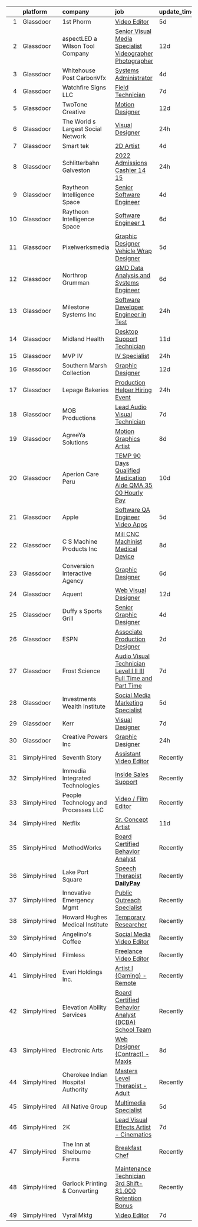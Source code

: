 

|    | platform    | company                             | job                                                                                                                                                                                                                                                                                                                                                                                                                                                                                                                                                                                                                                                                                                                                                                                                                                                                                                                                                                                                                                                                                                                                                                                                                                                                                                                 | update_time   | location              |
|---:|:------------|:------------------------------------|:--------------------------------------------------------------------------------------------------------------------------------------------------------------------------------------------------------------------------------------------------------------------------------------------------------------------------------------------------------------------------------------------------------------------------------------------------------------------------------------------------------------------------------------------------------------------------------------------------------------------------------------------------------------------------------------------------------------------------------------------------------------------------------------------------------------------------------------------------------------------------------------------------------------------------------------------------------------------------------------------------------------------------------------------------------------------------------------------------------------------------------------------------------------------------------------------------------------------------------------------------------------------------------------------------------------------|:--------------|:----------------------|
|  1 | Glassdoor   | 1st Phorm                           | [Video Editor](https://www.glassdoor.com/partner/jobListing.htm?pos=117&ao=1110586&s=58&guid=000001811e1314779c3580f06d679ed1&src=GD_JOB_AD&t=SR&vt=w&ea=1&cs=1_14c2c5aa&cb=1654066976407&jobListingId=1007895334569&cpc=C0FAF87ADD587446&jrtk=3-0-1g4f1654vpkel801-1g4f1655c2pv8000-2b8b6a2e83d3ae42--6NYlbfkN0AuAjYKnBHsdkcMxrD7ZJITXxV72vImVt5xOyKRJQecNAe9lQrsZPplRQaaWP26GCI5WWiPkrIIGtVwuwPPcHJH8KLc-Ro81IZYmy4WBhrib5UQpGt_-i6qxmAaMmogJhHpCgbCuQ53BOwH8YiWWEsGsspce6s4XHqewKlgD7ZgxSD6mrI_8ps5cCyOxB8adKBis5cWQM5QCJXTjM6fRZLuCheVZeOuqZHnVsU831rqgDIRgK5dRPkEdgev9sB_Igvf5cFLqtRrcoq0z3AOsD9q38lcG5nYH89zRCiYuo8dEAebE4hBamkfKjGrbFnX2dmcp490HRc8m7EcoPwgaQ2MCS1v8LqULt-IqmqZvl7JZn0Lno-seTq1qF6XLkL9ynr-NagGn7ODMFFEbZVMikv2bAL1Xls77TGLR0eOkNeWKvx6G7yVFkCxZD-4d4ImmUDV0Cl3xdoN-mFsV6Qtf6O_1UvHxb2wU_CVbn8uIsyxiezrxZ9ar2cK)                                                                                                                                                                                                                                                                                                                                                                                                                                                                             | 5d            | Fenton, MO            |
|  2 | Glassdoor   | aspectLED  a Wilson Tool Company    | [Senior Visual Media Specialist Videographer Photographer](https://www.glassdoor.com/partner/jobListing.htm?pos=106&ao=1110586&s=58&guid=000001811e1314779c3580f06d679ed1&src=GD_JOB_AD&t=SR&vt=w&ea=1&cs=1_a97b27cf&cb=1654066976404&jobListingId=1007876693009&cpc=4D96B26B8347C45B&jrtk=3-0-1g4f1654vpkel801-1g4f1655c2pv8000-a2c72771de30a50d--6NYlbfkN0BpbSAoz-MYBK5v_S1uwPx-t34LsIqsJIYE74b_JvxA4F87kBUrP3JVeKiDtlq0PEuNII_KWIPZi7OkkHUbYTOwX8aZaZRUo-CzVUW-ZVDOal50asrW0FZwGyJODVTGu1t3VRdpxjjxYacdcRrOGZIBtu2rdgpYd4jB8CLFI6fAPIieZneXjGPoIwIFB4wizVPRjTZwQy4RxxiDRTlAOxxNojm6R6snxi-FLhNudY5txJTEt71QVC3LwWPH_k_-WElKwZB7XdWrmCEc9b0ROa74ASLwSUbsoMnz1jWgGKfbbSET0Tyxp9O3mfmUIGIsV0G817OPnjk9Fr7BWo3z0ATin_qc01yfpQR0v0abzShqAkoGC825EZ6FGqDEf9nlwfqIxc9NjloWKIpnNFJlUUL73P2LLontFuVxa82um4IAsZjqBmqWyDn5BkvJL4ExsOwAOp5Aks7sQAFS6Nxtll-h0mbynQ3hKHQLdYTXkaL2eIhx8yfT4H6fZxCkBRKASTHp1S7kvitsnhyJl3Rb-lnjVE18AMcLGshCAXDVUfkQGw55YMDmpfvh)                                                                                                                                                                                                                                                                                                                                                                 | 12d           | Saint Paul, MN        |
|  3 | Glassdoor   | Whitehouse Post   CarbonVfx         | [Systems Administrator](https://www.glassdoor.com/partner/jobListing.htm?pos=118&ao=1110586&s=58&guid=000001811e1314779c3580f06d679ed1&src=GD_JOB_AD&t=SR&vt=w&ea=1&cs=1_87579297&cb=1654066976407&jobListingId=1007898674568&cpc=C891152315FA1AD8&jrtk=3-0-1g4f1654vpkel801-1g4f1655c2pv8000-bc8aa8a7b4b16829--6NYlbfkN0DJ9Yl_ycJQ4E3DfPxLX-qRH4ZtXmUQDeZJJEArTLTcZOiPjrgWaPmoFwEJ1fjKgSdeYe45Vhgp4wYwzfcXQtwhHFtg4oO8tuboXhAoPF46l0B3TnDH3Ns-lWx3PwN-tqgCQrYw7Rl_U6nMTtBBGORr8jljPiytuUZSJkBE52WVpihAwW9gPb15auIIwWtDQ7mjYdt0fjEWxZuE96qPE2BTocwJSinumkxF_5Fx9OzPyHAxiyDzLyo-MNc-lnHTSGu_HY9tFEU0L15Edl4oxoHkE-d5oTjlUZ-naYZnKvr_-4BHzP1D0c8Rk6WHCOXuZoi_-FQON2QTIIVlrpErn--SUKXAzMdUZO_ZDZgGjbCD1tEUFIBMY32SYYWNvzE1rR1vuc8nHbBRdPBEbKT_EFiQwt3yn_rEyY2ruZ4UDL5ByBOGOoWrslMir-xFyII9xgSZLubTDzggnIY5uJCf64WVYqZKQ9zoU3GkAyd54Zc3mtvvciCNQ7xzk9XsBWdgUy8%3D)                                                                                                                                                                                                                                                                                                                                                                                                                                                      | 4d            | New York, NY          |
|  4 | Glassdoor   | Watchfire Signs LLC                 | [Field Technician](https://www.glassdoor.com/partner/jobListing.htm?pos=103&ao=1110586&s=58&guid=000001811e1314779c3580f06d679ed1&src=GD_JOB_AD&t=SR&vt=w&cs=1_b4153d8a&cb=1654066976403&jobListingId=1007889766192&cpc=6E3BAA8A94CCAB69&jrtk=3-0-1g4f1654vpkel801-1g4f1655c2pv8000-da9f1823b8cf666b--6NYlbfkN0CFhEg7yMJT5ae9Hu7Gjkra998BQB7-9Oyt1GClwWyXhSWKL-5hdQhDEk8PMvEyIF2hHpCeLr3FMrwNaLhvXR6JQcUZOajqNVD-LQRTwcVbIkdPAmvWqMY93GE4NKxh7EBvCcJpAh4gQyQ_asS57OWjTwaK-q1k1oFPBFLvNkcFc5MPEk8STXW6HBzfjMqLlNiZ9GjjY-zSXvei4WinWiYb_FSNbg-r7XGx2C1buYEo28DQN1jAnFBT7A7aIwr6kXP7WXjO8A5a2ljW3DjVgGS7jrMBSVBFCX_4txsWs_AHXJhpuNyk0heoCAqqQdoQCfOwGvhUbkoAfLm5Y8DXqHMEuJ-yb-IxFUJGMjFxCiSphxMLQWW61fX9W_B0pheKh8B5e6NnHw-L-nMaPafcZr_jQ3-X6bGwoNO9Qrj-IRDukXgODQTB7KI1iVmBOE9o261AdgJZe3THygkGK2ALHZTjXkhuPPD_DOAhz7gIAeVPJxHHIeL-O0FV1okwns7yY0PuZTH_Ev3icMUoFfDUYyacHHgZHuatXLfgsjZQp9abyikhBZOW-d9gWBeLX2uFoqrSjfrdFBu1unL3DOVur9HrqqxdDLeb_4QyebIFagKoaR9Ch96K_0XJr75h7PlCcOAIuj7K8j-XfABcSLTJHqQyCzkgSbtKVOX8OEIPosAAfchwyFpYfRfIqDGgoSTIKIez9svGVHxEHHZQW4OX-lbzK70f5xmw1gMp3-0tS6AE19-Gm-aOr8ZuBF5yOD1CAuf-2IP83pTLI4DHSL2_kZyLaRBd1x7YwsE4kr4ZAe9vjX-T6OEts9SH0lYPW129hJ4%3D)                                                                                                                                | 7d            | Omaha, NE             |
|  5 | Glassdoor   | TwoTone Creative                    | [Motion Designer](https://www.glassdoor.com/partner/jobListing.htm?pos=101&ao=1110586&s=58&guid=000001811e1314779c3580f06d679ed1&src=GD_JOB_AD&t=SR&vt=w&ea=1&cs=1_ad2d52eb&cb=1654066976403&jobListingId=1007877077345&cpc=6B8556239C1F6C0F&jrtk=3-0-1g4f1654vpkel801-1g4f1655c2pv8000-a614e6268b00b8af--6NYlbfkN0AtlW_omU2Xx3W-19HQ_drmTKCWebiHnmA5lS5PDL5G8Tkeyy4LNvVz7IflgelMqR938SnFroqJYEVdXK8FXjyEMVc4Iz347rsFUD9zSVWg1AvtMjDxQvbX5HRDLKfLlDw-UDo3d6Jc4Y4nlQbJ7j8YKWI93aOhoIc7-Ih4MEa79wGOpwgJThWhUDQZgqr98HbtUKq9azwave1Wjj_Wrg6BpVnW-RWYHVeO1QAjEG5p2hoPlAGHZDG_PhoE7ReZI8KEA4V4Mre9rA5wVDC-sJQ_sdpF5Y4c2K06GM14mfYRRPqo-z5vVXC5jaPJkEWS2NECG2thbPNOonNb0ZfMXoQosLRuEfYISCSYjABvJmQExL7P12Ix2mYmzUTjzO73GOIxmOc8Ojn6JXIC6HII1zzLF8SgJqSE3ix3MW_NTRh2lN53SNCZL5GPOtB2Knb8iGOGNXmA446bzo4pPLc1j42VVgU6dpQVWpbncsdoRlwSjK3bYIAuQbQdxhFrhddFoD8%3D)                                                                                                                                                                                                                                                                                                                                                                                                                                                            | 12d           | West Des Moines, IA   |
|  6 | Glassdoor   | The World s Largest Social Network  | [Visual Designer](https://www.glassdoor.com/partner/jobListing.htm?pos=130&ao=1110586&s=58&guid=000001811e1314779c3580f06d679ed1&src=GD_JOB_AD&t=SR&vt=w&ea=1&cs=1_5c487664&cb=1654066976408&jobListingId=1007907628152&cpc=0C139D4CAD5A6DB2&jrtk=3-0-1g4f1654vpkel801-1g4f1655c2pv8000-dcfe7f797ebc3693--6NYlbfkN0DSgjPPcnEdvoK3uuxfISLALE6pB1FR7YSHOr_tSg5_QGIhoz_2VqUepdcKLBLI_zSHgN9Sz03KApbut4yvCOhCK4xocA4M6lLW851E3sOLnOrf64UqDNEUTVgZyhLF_8ooaEOV5-4T8LyOF9fcyhknXSGJUh9rBh8xd6fcLzYVY_wEzKEIHTQTdGf_WJAPn94Tzjx1wRLbCYTSojzSd1zwPRacf0TZ2_C_jXFNwJSeXEI0KbzREyTmkTRNxT5Qh1VFOdmLjQo4GvPRh6naZnfzsAv_DZFH-OvJXaJzn3eiuoAewymETXf6e03TleVPeulpvJ3kTkea_Dkt2AbmgLf2P5iAvmrB0CfPHaQtYRJ5nEF4QbCmhVVNSECzzXpF7XgKE9B1fMp6cyHLQfjnnJfM_jZbAiKVCxGpnLz96aEmcyG8kogF9O8abebNYZGo5TwHRJ5gtBivm9xlpT81_puNgV2LSBHf7cDnZuufXdRu6vK_2G0xy8J0kdHoylefkcXNPTALC0LHNHCVJ-dz6Smsp-KXjLvrypOf-Lc_gEHHCeJBIbHb4S4eZxB3Q09rFSak9iTsDbL7Mh9PQHuU6xnB)                                                                                                                                                                                                                                                                                                                                                                          | 24h           | Burlingame, CA        |
|  7 | Glassdoor   | Smart tek                           | [2D Artist](https://www.glassdoor.com/partner/jobListing.htm?pos=128&ao=1110586&s=58&guid=000001811e1314779c3580f06d679ed1&src=GD_JOB_AD&t=SR&vt=w&ea=1&cs=1_e13aadd2&cb=1654066976408&jobListingId=1007898657002&cpc=BAB9AA3F436D8911&jrtk=3-0-1g4f1654vpkel801-1g4f1655c2pv8000-a91642d6d0390945--6NYlbfkN0DP7N_JgDagYY8-Mk0WwzF0Q0gIEsWRfzc2JbQn8QKLxI5WINWVnLWau4r_adrYk_1iygLoHHR6EgNpyowVhjv6oYJWAZTJUj6LVP3HI4YNWLK-mr7phe6wQrl4TArT3Y9kGPKnB7ZbBipykzRT0U-bkqcixq2soOXMeIQY18aPNNk_tc_H3KXqRv6OwkQ3Uvp4MkDqJ3uYFRW6C7LqHKqFBK-XMsxorWHQRXhUTNvt_N-9O_ct2hGkNCKX4ofOKe-RYESYbjDgS8bpljsVVQz-wJ6vurlitI3G4t7gP7ZZqa6P_9aSR00eeknc7SDXn10XicjPOqH2_0ty3IWPyZIKEy9llzDzfaaxh272r7AnBBpnlrJvfdPxrXoCe7xkA5zNS7KuMxKExUhw8e_jLHFSmzo3oGyX5KWYDAYUdaWn20GXrQzymFaYl_gXyIM_a1ONpFFIo6WajEqszW4ucQlBndtH6nn6ElNewhhDxYTnWB4yLwbLiJg2FsWbBoEMF72qVDBLHJjUQQ%3D%3D)                                                                                                                                                                                                                                                                                                                                                                                                                                                    | 4d            | Duluth, GA            |
|  8 | Glassdoor   | Schlitterbahn Galveston             | [2022 Admissions Cashier 14 15](https://www.glassdoor.com/partner/jobListing.htm?pos=109&ao=1110586&s=58&guid=000001811e1314779c3580f06d679ed1&src=GD_JOB_AD&t=SR&vt=w&cs=1_548425d0&cb=1654066976404&jobListingId=1007905054459&cpc=C4A69CCDBB3B9599&jrtk=3-0-1g4f1654vpkel801-1g4f1655c2pv8000-f11c5b8692ba5fbd--6NYlbfkN0BezJraaXTUyBqeD2vvm7yHwBKNBmwPhpOyIv_3euX4jjkPtSnsWOvVVYJbZ5ZCDLojFVmDyubGd7HwBNr1lt4rxQH_2Wry6jWNNHhNLq2ifv9ifLg6ZnRDZnmmw8spemaUFvYJYUh84F2paIkkhSF9BLbbC02GsL5ZT6sJHOM2cG5oMwE3mgejh0itXvroV1I3thHzecHW0DwChl-qWmhjnXM3uUc9KuC-crntKfHKhn1n9g3mFndEatr8tbgpJNfdy9uYBOspnSWVQ5196675cdP2uwQVY8wjDox1oNJlpMqyD2axObEOSEbfi2SUb5o7JkiRRNahul247frXHzrGzxGWTTLbQEdXCgIN-e8j78w59UNAD5fXeILVH_rLCTTnA_frsZO4AWGq4k99VN056vcQfcTRwdYPXNGeLGIuHJ5JqBRL5eD1mTF7hIhzQvK_ASFz3yy0nynjOfeytllkkunPV6Lh1L4Gs8lhQr1l9B7EVNRynjKM4ZCjEwoxktzdmPgYiSkO64Tj6XT9WRqSOWasuLJR0E9F0wOrTnbv3fkWqDGxs9DIxkskwXpuaieST7omyPlJ6nzw6Rcd7StjFshfRqjL8o8NfzonTctjKeDT0NQej4dt6wObkAup1K_cTXapAogxNI0BlORnWZC47xg56vOIqDb8TGdBGn9q5whjK4EKa_QeDTTKX2xZjDDLzqGzHBKsOueggz4Gn1EZffgozPopxY0lVf1AzXVTWeNuZpGIf8YhI_R3rF3EOpn68wS9Stt-tKdNleKxdQFAw1_v1zDRUlhAr-rypp7vQXDjkwQaexbTHfkW44a3G8jRoKYFWGKdKlOZr1avJXp_bPsSCgVDwI-pszrt5njQXGYyIGPvOsuPK8W393NGqCc%3D)                                                   | 24h           | Galveston, TX         |
|  9 | Glassdoor   | Raytheon Intelligence   Space       | [Senior Software Engineer](https://www.glassdoor.com/partner/jobListing.htm?pos=110&ao=1110586&s=58&guid=000001811e1314779c3580f06d679ed1&src=GD_JOB_AD&t=SR&vt=w&cs=1_0e2d938d&cb=1654066976405&jobListingId=1007899387420&cpc=1C3318CDCA7FE79A&jrtk=3-0-1g4f1654vpkel801-1g4f1655c2pv8000-0c57bee829748fdc--6NYlbfkN0AmeoOzMpFeQa4nQauBOkgcasiRGbz5T5YfctgmEyRynkN3ZiwAvGz7SIdYzRBE4I0s_Bys3k4urc3v_figqpEbJQ4aSBab8fOAncbqmhdqt8zx048HGFylc7ZUdZd-S9VL2759SY2l3pNZ2L-Wy_gATJ_XF_MUY7HMJKgl9oOnTqqizcUGVx8J453o2oQD0NvFQFh6CZYWrEogX4hh3wQN_acsT-jcrp1OwjK2UG1rCq7cVkrHElZI-mCR9npGNiRlYGOk7vY0lLDI58fEPD7JyBz9kfAQ7AT3KRLOHJlxlWAjy4p_DVQfOPtqfMwinMXN5X8OO3Mj5VjnD2v0lbW9ppVaGPXwps5pOiwEpA5GXzj8z23r_OPJol-4XDoc_oozaWzN4qdZ2GnZRDJ70SCv-faJfN-dJ8R99-MQsZtKJjpVpP1gzn19KRGfZDSn3Prv5nxzKirgVOn3xpe_R5t1xOKnqbPazRCAjqU7qvB2nte9Hb2JDL3nG3V7zMi8eKt9VnIJCSCX3RuLCptCd6rYQVZ5-TQ75eeX_aZRGSKv0-I198UAyYLU39k7-OFT5YhWZQ2-frfKJubHQML-FyD-Nl2BFj8Wn4qRheCdMYXmQC0L9bBXsCGpar4pEPSQRXS7VL_5XId6zYRsudLf7bNBa_uOQquxk2nwZtm4bw2k8U7JtzF4FuHCbzYT5UNkIk7VjUwDuOZJ-VlsvdHHxV2Joq-OKB5SbAprzNqK5a-FgJjyisy3hgx65ofigwh0Zfwn764zZz3bev_mYfxySE0O1qZmGRHuAASf0mXx4fkP8gtRtB11vRZGXH8oI6_iYfsaXZtJotP0R6g8O_cPXNBL)                                                                                                      | 4d            | McKinney, TX          |
| 10 | Glassdoor   | Raytheon Intelligence   Space       | [Software Engineer 1](https://www.glassdoor.com/partner/jobListing.htm?pos=104&ao=1110586&s=58&guid=000001811e1314779c3580f06d679ed1&src=GD_JOB_AD&t=SR&vt=w&cs=1_4265b745&cb=1654066976403&jobListingId=1007893286652&cpc=8E078B77C4668316&jrtk=3-0-1g4f1654vpkel801-1g4f1655c2pv8000-3bf54e16da3f5559--6NYlbfkN0AmeoOzMpFeQa4nQauBOkgcasiRGbz5T5YfctgmEyRynkN3ZiwAvGz7SIdYzRBE4I2ZjwLo_8ZTLRGGPAppOrS7VXO8UE0jGIPdmqiapITdPnSiT_mW2Y0iSHmCv4DGz7PYePteiMeX601hlmKAKjVbKfW0s5G_uoOWOvS26jHSfLIbysR22FOw0DbWx1B1ZBR1YoMP_roiQ7EX5kCcFqMXtW5VbN0Buar864T-HE7CeCDXfNAyIGt1V91-ZpCix7ciBcUjGwO-Nh28cruMLGGmItnNNwbAG42MRspK7wuDGtsGhCUeCrukdybUI3kRARAiP3TC9blVH2hCBBntS5hFUm5HGICBiJjz_otEHHgr-l-r5mS_9LU3qIxWN89xg5CHRKTHEWw20SrY0rpR1z3hup06FZbi8_gDlWtqT7RK9l-qo8v64I-6Zh8Cbvmk_ujxaa7HtI5ehyzVkADWT_oEo5HV_Du2DGGHhK0D2SGghWArNyFTRYnmpG9IZha_-3P48zEKns_tDLNvI3FkRpFiNhBx35sJrVwj0xUI__clbC9pSB1MSKkCF52q_p8U_qoC9hUyxRPHVht71bLwbuaCbrbzl10rN0FdyEBgSmA9f539dUpr8cibFB0AxNXsOIRT2YvYmoWJzto4UCvBUS0HyAum_pGdgYVdQhHFkUxIUNqv7zgdl7EeTmCZ3KdIhSgES_kUyx_BBYKa_3IedSmr4j4b0L6nl9cfMIH_CbJUVc744G-EEU5MCPNNAPoMxWLmrZzv-_-dMlknprDWj5EzWM4X_rB21qwDvualjeTlaxLwI_6LNhG6NcCH7eqRqul6tNjuMLy2aM5wUxJk_KJk)                                                                                                           | 6d            | McKinney, TX          |
| 11 | Glassdoor   | Pixelwerksmedia                     | [Graphic Designer   Vehicle Wrap Designer](https://www.glassdoor.com/partner/jobListing.htm?pos=108&ao=1110586&s=58&guid=000001811e1314779c3580f06d679ed1&src=GD_JOB_AD&t=SR&vt=w&ea=1&cs=1_ce1fa781&cb=1654066976404&jobListingId=1007895053448&cpc=956B2567E1972B70&jrtk=3-0-1g4f1654vpkel801-1g4f1655c2pv8000-003348755d4482cf--6NYlbfkN0CvahHJL5dpwIe5nlYo2UZJB8CTXAEl9vJAxrd3EfdRQTt87UoZ_4aZSPv4UWo90wod--479Jb9mVodyRhSaPfREWieh4fItNxMSm0aQ8dD7vYbS7uJSthEkN9dY75y5qmaS6Oz0bPYgaZPu9_ZTgZciHhQTLbjJgQPbXYMj_9GUDsBfWs0u_sy7ijQG81EwfygXGPc6I5x33_rTgdfGhq1BWK_w8qe1azg92tX2aNBeqys2hYQOnVEB5YRlzZGMHueDThsr3RMBztF2oIdbxa44PaFcD-bq88gC1WKOrh1LRj0AxtrCP2WG9x1NxWVreUCkbGlB0RXRyWzMVaVpbBS4hpYjXqBMDITltep1Ae7bhnMt3xk3q0KFtGh8BdUybEiq42Tu8TLZP5vrLUIlu6VSZCqnr9EKi1AyMBmrrOWiSM1bzrCAluGGWKUqzr4n5rQhZPzgx-qWHV9Po4dXSVifFTz7dLoKIcdwdMghWi9FfjibGm82W3zUdLscbUJ4PvMDfURzvdqkggtoFzTlvey3dDHb_QkCII%3D)                                                                                                                                                                                                                                                                                                                                                                                                   | 5d            | Houston, TX           |
| 12 | Glassdoor   | Northrop Grumman                    | [GMD Data Analysis and Systems Engineer](https://www.glassdoor.com/partner/jobListing.htm?pos=115&ao=1110586&s=58&guid=000001811e1314779c3580f06d679ed1&src=GD_JOB_AD&t=SR&vt=w&cs=1_993e0ec8&cb=1654066976406&jobListingId=1007893605327&cpc=A356F292FF34F670&jrtk=3-0-1g4f1654vpkel801-1g4f1655c2pv8000-22790bd22cb3c394--6NYlbfkN0DPf8Tf_oakpB62WadId2dzQiWExtALTi0lpCM--zHBL7o-_c_LOTx7f-jhBiIkEnbvigHl7KCM2ce6NLhOmej52QnqE-XbxJ7QBFibXfyYbC19gluvOiE2o6PqyR6Nt5Brk4SKK4iBm8thBZ_pLSgm_lQ2q1zto3giLup5K0I5a1vDWLeVFB3QkpxdVt4gN8g0aWHklZBeTHKZQ6mo5hIlTWGc99ym3oTJVjnxDCluQ-e1eTFNmG2rs8BjK1zRqfgfukejEsy708jAr1Es3LH3D9jlysqgt-3pjYT4rrN9mDsRKgGFn1jIdpTZTwAtPcURkawoZPOZ1dpwIDlXv3t0d4VJ958Y1_vlhUEtQ7v9DKhJDrM5qriJZQbktONacOC6KB38MjX_WxPcCAjKn1WCFkbcyVlaUhiZ0mS1v-8ux66j7p1_SJEta9GfoIfQB--EX-0AEsjU8tEti6z5bvDIJt8aBShpFeqtTzmGcVaE3bb23qy74Iahf7tbCvH35xh5-ZF49fhvD0iicu8eZOGbkhR6OYxyOoGk7mL_AEES36fDT3keZOWjQF_L7DBlE4Fu6o6urm5LY4TxKeU0rhAUyNM1pvzzQJRO2A0Vcz72yxXPhTw1jKwY_-0NKlYDZYcGvQHuDn2BHjfx-bDSqK5ptcz1dQs-sMPmVyy4APTebX_DEhvokgwA9M8AasEOTSJUg-fQMmCaOcfYQhCw9vgBP9YslEwvwoPZV0EhTNqL0fWHknkIiRRI-KFfjQDRePN10FwPB_zJvR49TCVho1xhH7C4bDYRVUVXZU_nO9xMpB91pmZI4vjVfX5Fyq1X9TsaSatbtmA7LGTEl4p9pr57J1DntseVH9A%3D)                                                                          | 6d            | Chandler, AZ          |
| 13 | Glassdoor   | Milestone Systems  Inc              | [Software Developer Engineer in Test](https://www.glassdoor.com/partner/jobListing.htm?pos=107&ao=1110586&s=58&guid=000001811e1314779c3580f06d679ed1&src=GD_JOB_AD&t=SR&vt=w&cs=1_ecb25e1b&cb=1654066976404&jobListingId=1007907356977&cpc=72B33A28935558B9&jrtk=3-0-1g4f1654vpkel801-1g4f1655c2pv8000-851bf8b9fd9fde14--6NYlbfkN0DxLQmwTxWSHoiYyq-hArKwlvHyemWs7P-yMc84Z9eZo2mmlymjku324fUlSHJAvMIRzULS1kr3azFpIRB3nHXdLw2aEBvNRPnW1t6lmDfCeBeBLDhWiCKGy1gSr9GYhCzpkqOEjNtktxFYLZcwhwjI6FKJ-Qo4Dh0qdtl1a_pbWWqUgxTngWpC6yZQPVewkyNgiDc6OM1-0JDcaAkjaxoNhQjrTyJ1uTsdJEyTH8OXBV_6BN7-dzwauS3oUIhmORV9DZ_MLhPRWC3PuvcKYjvStA6t2NYcQY8arg6B0MQwVBdcv5RuqGBktQ5yiKRx2R4GmZXf4thbce4sVyDvn5cQj6nqf30LUcW3FPf0HJbZsBfpvFggkirg9DXmRvAY-OQR2oduPpxFoaijYXjlbewK9DsfqeiDlMTmJ7j-hIGcDxg3rc3kS2sYXK46_lw7748VG72sad8GSk-KOKMQ_wZG6EVtiSolE9kmjNaIMOGFwE5qQF3IOiDzlTcogcf1F5L6OacqF3Aq2iO_CSM5NsmNvVGkDce7zxswKIU3OirHjRXfMEbnbDgAmteysvtxjZDHOv5P6qUnJQM9lGPLqc5fOuKYj31Rnq5qt3ND6bQ67AXmvi2af7S1VtbNwiSZHKUizK76yp6V_e9ErRaLWI8B)                                                                                                                                                                                                                                                                                           | 24h           | Remote                |
| 14 | Glassdoor   | Midland Health                      | [Desktop Support Technician](https://www.glassdoor.com/partner/jobListing.htm?pos=113&ao=1110586&s=58&guid=000001811e1314779c3580f06d679ed1&src=GD_JOB_AD&t=SR&vt=w&ea=1&cs=1_c305cd5e&cb=1654066976406&jobListingId=1007880288399&cpc=AA7790897323AD50&jrtk=3-0-1g4f1654vpkel801-1g4f1655c2pv8000-376d3a5954496578--6NYlbfkN0B0dUgS5X4w9MUYqQFAccb4Zlfor4oSLICK7GhUt0EDFFS9P6wBNO3DwYcPayGI3UovRq5di12PIEleocLfoWTDMSu_AtFbdewtf2DtX92yy73RVEmC81LyU0gZWyo3yoO0jC3cvaLZpvU_jzLd9W9tPIQcsClEySx3xOjpSW6KD_o2y3pycmuF8vj-WI9j6IG2ziT1-I1lgzKn87ixdfshmXlCVpamdXSS83ehunJlIcROck4z2XkRMxQh0UklQ1scrJvfcfS2e924-EiSkh0t_vwz8ZhhMGXdQQCqlZ-D1CiDGN_mXdO-GaEaL5wshDgZR2Wu33jpSYWQX_BOMYm46P95VYmSserV-wnaSfD58u528Fl9w7Yc5WGkXASeFOd6qHGvbLkLVYsUdNoEvxaTLZwY9mSnaIFWRSt8wVFAanOc5A15HcnVRVyUrQiEwfRyhg9nHlX6FahX4A1IcJk8eIutTRGd9MOt9-HW0ram-Li5-y87MIo70_V2vuPF0SHpSz8t-7f0cA%3D%3D)                                                                                                                                                                                                                                                                                                                                                                                                                                   | 11d           | Midland, TX           |
| 15 | Glassdoor   | MVP IV                              | [IV Specialist](https://www.glassdoor.com/partner/jobListing.htm?pos=111&ao=1110586&s=58&guid=000001811e1314779c3580f06d679ed1&src=GD_JOB_AD&t=SR&vt=w&ea=1&cs=1_8c281b50&cb=1654066976405&jobListingId=1007905166712&cpc=71D4EE06E32D485A&jrtk=3-0-1g4f1654vpkel801-1g4f1655c2pv8000-278ef8e9918385d1--6NYlbfkN0AtR68e5gWpPxoovZgA7Udo-dcymoK0NpHFMpIgh7LYzywFx2g5N6F1JQ6mVELwATsGCWA7QD_lRRpgrAaSUhzMb59AHhqu6LemuCBqMYhYgowSNtHOLRrhApI9JUdRYLQyuS2yK-CvO3F0kQc59zPuOiHehjZXXPsNhFU1i5KGD989zTQXBmlSIyV7ThFgFJdHtT57bNyAuncYDpLkrHwToXlXDSIaA7_gGoVQoBxzA9DfA9oYMSLybOnC4KsRbQRP0njd-1j28ktwH5MK1PpjxvvKWy0Z9mTe9pwJ4BEhVK-QjX53X8iFYIJnsftmhspzmlOoI_9yDU67bVa29suWT9ijwSjm8KzJXu67uCAdmo_xQCp-zLJMKuQDAXVALZEyN6S3P1piC-EEszkmC7VF2E1HYgoPg-w96WCXbxH7UCbBFgVMfLc2lWbEQSUs_UKZzIv7Hxbu8ewGqY4wuVfkVAEihiAe57y0kbWyaNL_t8ZqYz5_wD9FMJ6arQzfuo-PgRh-Ammodw%3D%3D)                                                                                                                                                                                                                                                                                                                                                                                                                                                | 24h           | Dallas, TX            |
| 16 | Glassdoor   | Southern Marsh Collection           | [Graphic Designer](https://www.glassdoor.com/partner/jobListing.htm?pos=102&ao=1110586&s=58&guid=000001811e1314779c3580f06d679ed1&src=GD_JOB_AD&t=SR&vt=w&ea=1&cs=1_cb6ad5e4&cb=1654066976403&jobListingId=1007876649474&cpc=EEC866B2D844F51D&jrtk=3-0-1g4f1654vpkel801-1g4f1655c2pv8000-6709e17f2e14359b--6NYlbfkN0B9y_EvsX6nPxgR7YIuL1Zrl7ecqG-X2jSSVLWZpLINHWhq08tg3d8VTwC2Qe5ec-b_5rxpolyqVg9zCF9P2t7TRQDzpXq9NUCobB2dMMnrbMNOyEnzgjMe6GIHrWozZY0OZuMADw3Kg7YWuEthnPq4ubBcZq7FeCo01wcQBtKNNqkT38IFxXjzlztm-HqFFnjqk5xzbHZ6SeN89JszoDVUpljmY54t_K0dIZYJ5vO1fvswspqnZOFegby_tNRCzxefmjg23FguTQZDTd6mpop-56oG_1c-Iz7T_Onajs-MTRpjaxy5JkICokXv0HRkbE-2bI8dmUJlikgm_MvgVuzUBdiVD8pCxCfWVOAS3YNPRJxGmbd613VM2XcXE6ToQcC2-o5Jpwbja_HZTo8ug-RieXYh7Lp_Ltamg40IZgEngLjdjz2svVMdRjz5RLfuEs4hf7cjkxZOwR26saVx1I-JCPAqlF2XmnObuM1f3a4I7qOijAltCSg-qQNX6JmF6Ig%3D)                                                                                                                                                                                                                                                                                                                                                                                                                                                           | 12d           | Baton Rouge, LA       |
| 17 | Glassdoor   | Lepage Bakeries                     | [Production Helper Hiring Event](https://www.glassdoor.com/partner/jobListing.htm?pos=124&ao=1110586&s=58&guid=000001811e1314779c3580f06d679ed1&src=GD_JOB_AD&t=SR&vt=w&cs=1_2b668ffd&cb=1654066976407&jobListingId=1007906654131&cpc=F45C15D234B746DE&jrtk=3-0-1g4f1654vpkel801-1g4f1655c2pv8000-533b3f0a1308eb88--6NYlbfkN0Btxs39KmTzjw_u_hUXcyTcLpNeUj18C2Nw5A7DCW0FWOPSvZxadnbHE0641GshpjnxLt9C6-MDd4-mUs7plCm9C2310gYWjhPrcD2uP11g_ronSLJWaqhNNQjcByq8c3LYp9os8hXDIu0z-V_Ny67bc0JZPq2oaQ4mKTZwNl5Nd_YfTMynn37dtoqZS2y8muwa6zkuhF-4YD2dUBTKMo1_2pFKoFY9OEtLzUbP8YlRYVKiNbgpF-Nsahm8bkuGwi4UO7vSS30nm4B8vZ8jp7j1zg36URg2zIhUryaRSnHmjRViQrLLlDkpCKHXFbt_xAktPQm_1_C35YTB9KSXxsiAJAgFmPg1iF0O8JdQmfBJzbrrWdI66ho_XSa5FEKv1tlcT13Ob9rk0Q85o-H9vvYFq4kIiyDZGFW-71VPL8H0Wz06XqsP_ZQmnTLJ5-1FflcPSJWdkcoLpyR56_xx6yUnZ4JoUGZzl-KRx_NkOYpmmEH00HhMYaqgHD3Bni7DHCQ-R2NT2_1YM2-R6gvbt4UOhiLWSNCK5P9bRQEKe0Ha28Ny7kL4OBEgYftjYlrgo7em8rgfJqa6SyGJoOkE5cWvDSIo-Pe1QrpBMMlcJSo3y6h_6bDMNKkt8g57HzQtAeYsgNi2TXtFoirnbBa7zlyo5TMAiN8xA_FFiEYBYxLvOaUMMIvFg-khBAdcQkkSg-ezqdpNaKgFvzELL4Mg7I7XSsKk7Uatktf7xOkrkKIWOw%3D%3D)                                                                                                                                                                                                    | 24h           | Bowdoinham, ME        |
| 18 | Glassdoor   | MOB Productions                     | [Lead Audio Visual Technician](https://www.glassdoor.com/partner/jobListing.htm?pos=114&ao=1110586&s=58&guid=000001811e1314779c3580f06d679ed1&src=GD_JOB_AD&t=SR&vt=w&ea=1&cs=1_07c235c6&cb=1654066976406&jobListingId=1007889712912&cpc=45DC3EB807283E85&jrtk=3-0-1g4f1654vpkel801-1g4f1655c2pv8000-ab029ab16408aced--6NYlbfkN0ABlbJPZ0stUHpmFXGlQZFkOa9tZ2h99uxB09vaEB3zwXxRPgpU-i-zf8TtwM7Hmje4rvHHpk0XPrj4TDAefpNvoCVT6VHhzoP8_iqyFOFmQ6O5hlG-JThRauFQU7GfV8wFTNdcFw07ohKFVOnuWmCLFCJfXwYhTHmdnoc6kzr7LwAcx4fIwfohFa-p4ZI8wZCOGOD2M8rkcHjHamwpcKcyhMmEVP7SjvzWdA9mpEzS3wfMV97ZST52xJoJUrKTxYlDKCvD14er4ahuufH8QkkXAcZwGknzSaA4h4_eMv4V5Xe69vmV0jouhXx1W3SHMjJc1lzFvL3o6TnK1V8Ro6D6crZ-CGoIu9XapQsyBBV5hxmMDgRB7PIVNXcaeuc7hpM-xPveM0DyEeL4IKOm9WJud83WZT5p7v5ZSu0gIOCQMyQXDa9GCOtyq4AjRSR86PUwTsNbXE80RIgCN-3IMQqgc7H3GDH2eiU6SMwifpEbb-M8TepkjcsHp3c1h9kuyFmwsXEkfg-51Q%3D%3D)                                                                                                                                                                                                                                                                                                                                                                                                                                 | 7d            | Alabama               |
| 19 | Glassdoor   | AgreeYa Solutions                   | [Motion Graphics Artist](https://www.glassdoor.com/partner/jobListing.htm?pos=112&ao=1110586&s=58&guid=000001811e1314779c3580f06d679ed1&src=GD_JOB_AD&t=SR&vt=w&ea=1&cs=1_ec677a71&cb=1654066976406&jobListingId=1007886331434&cpc=48B9F4758953335C&jrtk=3-0-1g4f1654vpkel801-1g4f1655c2pv8000-0e545c6c0c5a6f7f--6NYlbfkN0Dwb_YIohz4zuU9-hizYTxpAJ9-qZQvsILXUPhgrrTAx5tS5Q7cYMYpo6ALWUQbQqNIuOGZ9LtdE73PlSXLI13RTvbZWKDhf8RbOjwAqQRMwH00fEEEkPty10uqoZQSbpYFu7N276ZHWytCfiMBo5syc2j1Aa27CxIw0ryKWAirnNUIfr1BE_0YAEB500aA4FfLA6vmK0hndRGHDHuIAlPeXu8wwPeN46cKJkkU74vH_Ot7teq8pRd5YlVl1X186fKAr13Z0APnRQSEsv2FF-65MVttV2ZwAiUIYpN-cr4rJK3ZXBplonP5ChiftTlwG_j0jzIBIwNVruXFhckfsB0VtkFtMBrNLHgiFuPu1__WJGeDgOt-2EbbMVkqKHOMoNkr2zc25ympMZCtc_QaoQ9hAQVBoy3ysb0P7cTywGeLEirAFazjlFC3KsPcylCqMIPTksp3ik-U7NdeqfnG6ZerC1JrZyFppBeTlmYQf2uUb6nT9sZVJ-M6aIzOowBihvSbaJ6oNG6tsg%3D%3D)                                                                                                                                                                                                                                                                                                                                                                                                                                       | 8d            | Los Angeles, CA       |
| 20 | Glassdoor   | Aperion Care Peru                   | [TEMP  90 Days  Qualified Medication Aide  QMA    35 00 Hourly Pay  ](https://www.glassdoor.com/partner/jobListing.htm?pos=125&ao=1110586&s=58&guid=000001811e1314779c3580f06d679ed1&src=GD_JOB_AD&t=SR&vt=w&ea=1&cs=1_3f4c282e&cb=1654066976408&jobListingId=1007881618994&cpc=F1339989C5CB8906&jrtk=3-0-1g4f1654vpkel801-1g4f1655c2pv8000-4255eb6500df0902--6NYlbfkN0A-aPjvG8Uk0ciTWEqCU0zylqGv4g48kDYvAb9F-lGhlfJruFsa4Go12jLY83P9UTSfTQlzYyVYu9VW_3K-xVp5hk_K-u7cZELKtd8m-zc4dRJQuGZ_MjNNtFeKJxSYHgWKSYFLDYwwR6w7j4pRb-g_MaVjWWZTrY95FfTWQRW1SppkzAHizOq6ik4vf_tpWEzl7UTVFD6wJOeZIxHkykeXC14MB0FBeqs145xBf3mpDbbkRiQFqMREPrSXi9N71MvK7-6Ab66k3_KHcs--7h3wI2Z_t5_MS1iBmkB_g8UKPSwagoKVR52qAQscDP-LHeHNHzyDogjrM6-mpNg_qCWU8TKrrcM9BPlAshbQqRsA31E8IhBg52vsjJFW2Yup1vnZbxou85jLa1hLIF6XNDiowN4KsySxCbEcLd21QpTjhFnBjoE0QY6pmTKZwoT_-7KM2NJMKBySaXDg2C6qK3Q7LZ5v8MLjv2CHfTAl-p4RwzBV-CgdiZKS_no_-bRmn9Ddb8zlelR6vE8-Soq53Zd5yYyC3UiL6ynuylsBEcdgBXTGMm70ruJG3M9bhfAWxo5RZK9IWmAkQFDaLrLFGqrToM7eEMYkXfo%3D)                                                                                                                                                                                                                                                                                                        | 10d           | Peru, IN              |
| 21 | Glassdoor   | Apple                               | [Software QA Engineer   Video Apps](https://www.glassdoor.com/partner/jobListing.htm?pos=119&ao=1110586&s=58&guid=000001811e1314779c3580f06d679ed1&src=GD_JOB_AD&t=SR&vt=w&cs=1_b2892ef9&cb=1654066976406&jobListingId=1007894255158&cpc=F41FEAB56D215062&jrtk=3-0-1g4f1654vpkel801-1g4f1655c2pv8000-959f829bf351a3bf--6NYlbfkN0BvKrLyj5gPmtZO9T8euul8TCxuuKNOtzRJOomxnwSEodTz2Bc-sPZl29JElYHfcoT3xdR6HxbsqIdkq3HChIoCMCrQ6NvNe5VEFahjpW9DiuEZKsrhHRyt4TKZNCEGu7DmkfVnL3vMHYckR1szDbVRCj_XGPNCYXbzRbX-sWu_hRWOIHgq9yVhllPfXXQM8iWufVTa2G1QgZPnsY7gdca4SEPKirNkcJUkNOYL5TLiu81FKcQyhNJ9PpwIqMbD8olBw9Pam7PPjLRGTsADYkPpttMQXQDrhnwTbhRDGbPtyBrH-k9jxiOXElrkQPJCHmyV566a3J3OksA48SAd8irFKwmwZLOCTiFKpzBa_XEDV__0Cb86JC7fRJpmekzzQr3OMMM_m_Fw26wef8hWVWM-jmHIsb0BSTiVWfLPO3Ecl4vfEFUvGrB2VobMtS0cijEsjczEaosObrWxzyhrIW2J_DdFpTPjXIsG0v9bBQ9adMU54sRv6l-_9IRAAy4DilzDtG21LaU-kQ6yvXnw7r8a2y0141dY9p_LKe37FIG38Tqi3ySqcZ7dsKm1YTy53YXS-eb7iDzL0krmCZp7rSMAobb5muNdVLmm6vxnzg6ODrtguRFMulwNL2mwvXjims0qwVnP32TsYTVhc5y9DLgDMQ4CI9bf5j6sfjTpjLss8cazErbEuzxwrqn3RJPZAUYYOY0d_LId-OA2aryfYB2QXk1cWCmo_cY4T-n70fI2FHqK509RnaheXB5uGlCDIyGyJVfDcPGHurur_ebBDMpSaQN1prhl-ZQDAHUmihW22_moRBqnFyAGXY1nVtMBra7oket_TLpjBTPVvmYGhdINV1DVU0zmzMj7Eos0rP3ntwW0gtHUBDdrhr0Sc4NnqoWpn3xB9Dlc9SlmsHudzBqdrEaMV4jkDnYJcVZYPNAgyg%3D%3D) | 5d            | Culver City, CA       |
| 22 | Glassdoor   | C S Machine Products  Inc           | [Mill CNC Machinist  Medical Device ](https://www.glassdoor.com/partner/jobListing.htm?pos=116&ao=1110586&s=58&guid=000001811e1314779c3580f06d679ed1&src=GD_JOB_AD&t=SR&vt=w&ea=1&cs=1_94bf3096&cb=1654066976406&jobListingId=1007885885783&cpc=2069669CCECE0501&jrtk=3-0-1g4f1654vpkel801-1g4f1655c2pv8000-54d48103ff9000b2--6NYlbfkN0AYQCUbatXbiz87QBb4IeQxt0ZfzY1fLxbG4pXNvbm8uPd2KAdcRwLMtQDQdlHjnOVtBeajuZx1SKcR8hANGDxHa-gF8_jw3owvV-xLO5_DAqNsObFc9N5wiCT1t8DRNVfwCtPUlPSEubd6PT-Qh_SdBo9YnlI4pv0244Sz7jVEHZ9BQJsbYkK_l2-HTxDxikg_siFUSWWFZGjPvH2fIvi8_Q1dGUU7qQjQSjl8RhcCd5VLUW-kTdGvgeWrnoKOL5Qb8cNLqDy09qXWkwiuF5q_OIOPOPdUEB2HyHrRVaBAFFy9xkcckhClt5iAyA4VuerhENkP350Y_FG1r4G8wPpb2FCpAoejeNvyKFUNC7mbTfTs6oe2rnxd6n_oUt8Bbb95uryM2j_5LrWI1u1087RvqNXKzWymtLAf43nyVEmJ23VvfhJN0kdDR9JIdQ1jqDSvKLSi-_t7a1hQX0u3RAC1xSxw45J7ILbXoLCy97iAlqg2iH8NWYc0kY39xxTcpfQXHDzO76oHTLatLLSG0Jez)                                                                                                                                                                                                                                                                                                                                                                                                                      | 8d            | Niles, MI             |
| 23 | Glassdoor   | Conversion Interactive Agency       | [Graphic Designer](https://www.glassdoor.com/partner/jobListing.htm?pos=123&ao=1110586&s=58&guid=000001811e1314779c3580f06d679ed1&src=GD_JOB_AD&t=SR&vt=w&ea=1&cs=1_0ed09fe1&cb=1654066976407&jobListingId=1007893457337&cpc=CBEBA1A9D941894A&jrtk=3-0-1g4f1654vpkel801-1g4f1655c2pv8000-03f28b936acfa4a6--6NYlbfkN0CskBwiMwPjio4exCYCNluVxZZhtDbEkmdMl__p5-3QO85TOUUGURPpBwUC_ATzITlj6xMIhz-w1zZin8oXRxiUWXQG2NXAQz6aVQNZ53igUe75YTf4ANvXyt2rFUmrlQiQUT0vPAvxyeQO9fTgyENMtaLdz_sWfndaCr0J867C4WKu9pHWpn_ZCWUXDu8TM_YXPyT7toVsLSBUrmzTbw6Ehq3GFjB9nrwNhtC4KXO-Uhl3VxJjIrTbfxtMS-bLpakH0-kuimaeRkZJmFrsn-Gq2JL7UpKZgWCvlO18OOnS7o9lr83wGAGQRuM0hJEEgpAEph-NWn4Sp1WYlt3OtOIRwohQFOqgGzzYbsfx6CXLWdhBOxLBcxnE7L6fGcXrGDcRkVmMxIWSSuIPbQ9oG3yBN7BZHf3Gqw4B746G4RdFZUHGq6H928f181f1ZXJq9xvATQcC--yNhHRQomlqmdlXNtW0axZ0CYUYXJc5iI4jTwjvLFm4mtwUbrlq1Vh7NyM%3D)                                                                                                                                                                                                                                                                                                                                                                                                                                                           | 6d            | Brentwood, TN         |
| 24 | Glassdoor   | Aquent                              | [Web   Visual Designer](https://www.glassdoor.com/partner/jobListing.htm?pos=127&ao=1110586&s=58&guid=000001811e1314779c3580f06d679ed1&src=GD_JOB_AD&t=SR&vt=w&cs=1_d0d12cbb&cb=1654066976408&jobListingId=1007877306895&cpc=5E31031E1AFF45A7&jrtk=3-0-1g4f1654vpkel801-1g4f1655c2pv8000-8c50e2ad4842a87a--6NYlbfkN0DMrcEu7yrtATojKJA7cEzGQ3FdRGWLh0CZQInL4ECGI9gD0Wolx9R2v-Aex0-GK06tUpF7Kte8fqqztGRCq4ENLlNqhyz04rB-fQzuGVYno_Z9lpHFibgw2jzJN40vTMp0j8SCM8nTGmi6jDYeUpJX2ZBYnOpgTfk7EG5uWdUjSvPI_m9Y7GzdilJ9PFgbJD_GCG-ndiyIWyYa1ODU59Mr6_TRvQUvsNNqexWSjao4rrtXRKg0Q9sqXsIo4z1Hux1Ey7VhzYVg6sIl5fDk6zRoR5WBjqDbdtiDc7U4Dky0u_INQBEMV4t1cmyJXNxTGWw23jHSN-dJCRxNmjum-lf7ZqVANzXTrBkVC3dcqinC6Fni0GG1OQ75xmE8BrRkwKXE56Ur_XWJiF1SxlAVdG2MEprslyG4w2MtCYFjVao4ghTkrMo5iRCfFBEKD7_clzw%3D)                                                                                                                                                                                                                                                                                                                                                                                                                                                                                                                           | 12d           | Houston, TX           |
| 25 | Glassdoor   | Duffy s Sports Grill                | [Senior Graphic Designer](https://www.glassdoor.com/partner/jobListing.htm?pos=126&ao=1110586&s=58&guid=000001811e1314779c3580f06d679ed1&src=GD_JOB_AD&t=SR&vt=w&ea=1&cs=1_5a8fd1da&cb=1654066976408&jobListingId=1007898938515&cpc=D69957E0862862E0&jrtk=3-0-1g4f1654vpkel801-1g4f1655c2pv8000-cebeb145586ce96d--6NYlbfkN0AOc_a2i7AvJzfd-djDQl6fSHIV5zwgsw8iAgcSNC0MA6mgloIuex5VdNNgq7EcMEx7bXmZQ-0-1Ce0Eu_T7UdN3l9nbWYOTt1xAcCQOXMGnd13b9DnIh1WRRzbRueSs8_wLgh2p3WcPvr7U7pPRvH_JtM2HPsxktIK2xTrsrsIef4vH7f1d4IHo077Fw_IrwvAemdb8jKyiiFk9nSycbzeAw3nKujWwgmPT8bqPCUXhHpZ4AUpZtYms3efY6hKzAYQwvFLSgGIMvUIzRjqRfZM2jOxPj68FvWHY7gshArbiFnJpyALjon1k3ovAEAYNIVs_AoSv9dzptOu33JZb_FsUb1K3hqr9gMXTkwupIVbAtNU1bLHry5BEaTqqsn1a55CgC0ASyMDrGUMObBC1R4wmMwcIwb2v32qSHk-_xqy69i1KdQOgD4fbgXzIBPGz4DRKnSyARTQpVzJarS6y7w7b404GW9b5dYpDZVGgDpYC-pe1qd_jdXpqJD8x1fzSzY%3D)                                                                                                                                                                                                                                                                                                                                                                                                                                                    | 4d            | Lake Worth, FL        |
| 26 | Glassdoor   | ESPN                                | [Associate Production Designer](https://www.glassdoor.com/partner/jobListing.htm?pos=122&ao=1110586&s=58&guid=000001811e1314779c3580f06d679ed1&src=GD_JOB_AD&t=SR&vt=w&cs=1_907cbbb6&cb=1654066976407&jobListingId=1007901619650&cpc=FD1C1DA32C38CFA7&jrtk=3-0-1g4f1654vpkel801-1g4f1655c2pv8000-17c814e3baa686e7--6NYlbfkN0DAFTyt7pbDCC2JPO79CSdi1dIb81yjczP5qsKcZIxgiYm3-7g-689Ur9xqU8QiYHXTyCCGyKT2nqNvH23tbHXnesddB4A0YQg1jOOnC7A4rDgRBHvlDWvPgtFAQ8ABBMh6BrE9lo5NmcQjfDwJGBI4hGe5mJPe9qufdeu32eOX6rhF3CSNBnrhV7wAlBuK-u5ZFFBkbjAa0eHidLzMEH7lpuaobG_nHIOlWOnkDAiMnGbexkFnRcN2RbEa-KHDmvF7aFHEn09x9SPZz0vu0Q0A2TUoyrzU7lvApsYfUM8Lvp8vYLacDNGcBZneHLG98elDGToa1S1Vx66sub_pAfNNe5bgowl_xj-CtfRMrb4ZvtzMB3st8pDePrNMxi7KJNUmtOdv7VQP6ZaNepxZkXKJyiY-YosP7KV2bOBHBYeX34mavNuCvUp_)                                                                                                                                                                                                                                                                                                                                                                                                                                                                                                                                 | 2d            | Bristol, CT           |
| 27 | Glassdoor   | Frost Science                       | [Audio Visual Technician  Level I  II  III   Full Time and Part Time ](https://www.glassdoor.com/partner/jobListing.htm?pos=129&ao=1110586&s=58&guid=000001811e1314779c3580f06d679ed1&src=GD_JOB_AD&t=SR&vt=w&ea=1&cs=1_ac86d3e7&cb=1654066976408&jobListingId=1007889706121&cpc=3DB599BF2F4828F0&jrtk=3-0-1g4f1654vpkel801-1g4f1655c2pv8000-4f773ce63752012e--6NYlbfkN0D6DzdtCxN1EoYbtM2SK66doQc7720qAuAtQMG-EVmL0N7YQmNHdSJWgJoAyCu20eCYvszpuT58Vi33HmfSRkYL0s5eBumR0CpOfbCeXxVBYd2QEApPypItKDeFTPf4rGRTXVDEF1WbHIksRhu1WoNRuXL5UECDntIZtH-jIQMLYef7BT1BORTS9pZKBi5gnrus3r5uOZ0xOzrfhvxzIRQYvlqDJrWwXPpawlhR_88T_R55chbxEcfxieO1dE1shVP64NCnsTO0vOhukgHgfmBPMtfBX2zN0QXa1ilSXD6H7Pbzv5M3HMvooZzS-kHA4KrotexUq2TzrUPDNngkG8NzFVgJFEwxCI902CSZf3Dr7n92ZjERESeWWO0mu98vUvM6sHRlfywaRBpsXqXXXzF9neu_fYUQih50Run_f7UJ-cYMZn5uiN-4KeRyx-fVEhfVaHF633qHowgUJkmpsiFOgckyjshTGoj-CXr4G_7IJRu3H_dLxbaLN-hKYExEhz08tS5VJpqYudJTpzBWpaPj7MN3-DdlA7NSbo0SaMJ6t507Or3vRyCP)                                                                                                                                                                                                                                                                                                                                                     | 7d            | Miami, FL             |
| 28 | Glassdoor   | Investments   Wealth Institute      | [Social Media   Marketing Specialist](https://www.glassdoor.com/partner/jobListing.htm?pos=105&ao=1110586&s=58&guid=000001811e1314779c3580f06d679ed1&src=GD_JOB_AD&t=SR&vt=w&cs=1_85d8dbf2&cb=1654066976403&jobListingId=1007895524826&cpc=BC9CB04B69E72EC2&jrtk=3-0-1g4f1654vpkel801-1g4f1655c2pv8000-949ef1e45c7dfa44--6NYlbfkN0AZhccrYCUSJlZEde1UnGXnwlG1V9FU8luw-eezWnVYr_TjwKh1ZGohR9t6DoxRNqcYUsWXpojS8neiEmS9JcOsiESO9qJO81z6WpI5zSoIuO195BwyjPDjBCZXJylQW_VuEDxG_99nXVILguf2_cuvPjMrfz67D3DuN10cEkOJfuh1y9EiUaj_0iBCNsmqQ-mLq_ePv66nSyEU8mi3_yFhwOl5mar7d0nPis03328vIoPSQTL_OPge7CE6Wv9S7qiDC0zeRwIdTIf_XrE3ogxU-X-GrMCskzf2dzMzjNm1HFDcodO7PR3muNZZRVxsqijv72oA2q9XgutmHIbeQu0jrFset_zQXjBkygbjbW1NeU0COXUr_b4RR8_StI0Cs7wVb_rg4KNGgbvszUxhtpFwc2AfMSFTmUWMrh2hT6qigqVhatK_XzUlB0J2KMbV3eg%3D)                                                                                                                                                                                                                                                                                                                                                                                                                                                                                                             | 5d            | Greenwood Village, CO |
| 29 | Glassdoor   | Kerr                                | [Visual Designer](https://www.glassdoor.com/partner/jobListing.htm?pos=120&ao=1110586&s=58&guid=000001811e1314779c3580f06d679ed1&src=GD_JOB_AD&t=SR&vt=w&cs=1_0d47be8b&cb=1654066976407&jobListingId=1007891089235&cpc=AF770993EC679D41&jrtk=3-0-1g4f1654vpkel801-1g4f1655c2pv8000-b6f85b23a7063880--6NYlbfkN0AOHwrLlyTXiG3HfdcLhaCVf3-H-RbPAVLFEo3oL0rfm3fE8m1zPVraZSUGq2CqPCkcwpUJo9YmwYnApl_Gfriz_gWYzBZTi0009kxhjHqdSMvCV0MZm7JjQvCKGQC3Uf6e7ABi6oauSd0Qo-8tijbNiFxueDy_e_110dtdhN09dtsXroUeFwK4Bcgj9itZjI4v-O2ktZOeL21PBGtuftuJy2iqf_diYWDQm3Yh5lqNzEkxk8uHqlEGbN4rmLZwhfXrOu6pxNBgJC-PGU4NFrnu06CBIU7Sh42OI7Rned8sxoovcblujbF9wPDucbAQE2ALr4JLed0ZHKiH_YRnVNeJKg5NDP3h1KYiXKqaoCPFawfVhowPngH2-bb6J5sIqBME_DxzWWIiNc-F0HDGqIE7DXEl4nqxxIPfZ2LimUWfewY4yl_ivhQltALKgRkQu7PXvVAVpTJ8IOas4pq_pxtzMmtEwxMupS9OQYpu8juH86Ao4h6iLbGQcR8RKFfS6HboBeyQF4erNAatpS-oqESl4BRDm3_ktUE3w7opo2m42GoH0eqnnKxZHMG35sFyKxM%3D)                                                                                                                                                                                                                                                                                                                                                                                                 | 7d            | Brea, CA              |
| 30 | Glassdoor   | Creative Powers  Inc                | [Graphic Designer](https://www.glassdoor.com/partner/jobListing.htm?pos=121&ao=1110586&s=58&guid=000001811e1314779c3580f06d679ed1&src=GD_JOB_AD&t=SR&vt=w&ea=1&cs=1_5428c333&cb=1654066976407&jobListingId=1007905391283&cpc=ACAF1607C5C1E404&jrtk=3-0-1g4f1654vpkel801-1g4f1655c2pv8000-ba70ebf6dfcbfd06--6NYlbfkN0DZ6VrpkswEm3tf_dGCKfdgnPhLVWxXFn-LUmfvuvCcjBTCsYk2frmrt5lu-Kyw3Ped66cOZNyIZIy8ZSK0h4YlnKZnqGP98OzGQAfDIpgLBiwepUlr6F6Kexh-nljJNyKrdBCECAcpPPh5NxUxUPAR7_R0AKfAe7jncLqEVf2w1W7MFdvL7XIjK1_y5CDd0wge3ymI-3GF71O7I4umDYnteiGpaj8H3X_E8jVE91yeHEtjzGLNyMkj_2DpY-VWJgjceOFyOLbD0fMrRYeOkpH6LbepdBb8Rwt-N0qOL_yfkXhWio5X0Tnjzc4lbPz6SsFFKgKa3VRaQ_ZLMUX9Xa7lCavZu38cxVwu528IKvBkxHbsVQbW7f2t4zrGytlIzhfk5KDwDq-1GCRjk7k1v6a-iR0un8aLwfz-bj90DnWJPLID6XD3w-R_d1ww_6H4eO7raOaXFX31XEg_GyIyvD5bj0PuZ3BeD7jl9mRmn7m3IsOH3qm2DZSnEswJoZcMyig%3D)                                                                                                                                                                                                                                                                                                                                                                                                                                                           | 24h           | Glenview, IL          |
| 31 | SimplyHired | Seventh Story                       | [Assistant Video Editor](https://www.simplyhired.com/job/8asRCcy7S4v2-G7XqJJ9cxfTvr0ICqbBnVpGcR-RxNLU7Vc8Z0hJNQ?q=visual+effects)                                                                                                                                                                                                                                                                                                                                                                                                                                                                                                                                                                                                                                                                                                                                                                                                                                                                                                                                                                                                                                                                                                                                                                                   | Recently      | Remote                |
| 32 | SimplyHired | Immedia Integrated Technologies     | [Inside Sales Support](https://www.simplyhired.com/job/5fj02t1TaLCWGsr-ze2vhHzkZhBgG3o10SP-SWIV1PhSGgaW1HCDMA?q=visual+effects)                                                                                                                                                                                                                                                                                                                                                                                                                                                                                                                                                                                                                                                                                                                                                                                                                                                                                                                                                                                                                                                                                                                                                                                     | Recently      | Scottsdale, AZ        |
| 33 | SimplyHired | People Technology and Processes LLC | [Video / Film Editor](https://www.simplyhired.com/job/O62Sm2QJh6LvZtod_EZK5opvixb7GTZpUgssX7JIJc84K_LH8GWAtg?q=visual+effects)                                                                                                                                                                                                                                                                                                                                                                                                                                                                                                                                                                                                                                                                                                                                                                                                                                                                                                                                                                                                                                                                                                                                                                                      | Recently      | Tampa, FL             |
| 34 | SimplyHired | Netflix                             | [Sr. Concept Artist](https://www.simplyhired.com/job/gvB5XFtICjHSsyDCaMyJK4Csma9RGhnfWSJeR-ckq2WqNuSwBrIklQ?q=visual+effects)                                                                                                                                                                                                                                                                                                                                                                                                                                                                                                                                                                                                                                                                                                                                                                                                                                                                                                                                                                                                                                                                                                                                                                                       | 11d           | Remote                |
| 35 | SimplyHired | MethodWorks                         | [Board Certified Behavior Analyst](https://www.simplyhired.com/job/waBo_4fr9ocI3OA_ESqiA7ISWzJojZp5ZrK-JYrPE2Mc-utbYfKTEw?q=visual+effects)                                                                                                                                                                                                                                                                                                                                                                                                                                                                                                                                                                                                                                                                                                                                                                                                                                                                                                                                                                                                                                                                                                                                                                         | Recently      | Anchorage, AK         |
| 36 | SimplyHired | Lake Port Square                    | [Speech Therapist **DailyPay**](https://www.simplyhired.com/job/UnbmGA5ask0d3rqUECA3Vus0b1qHb1rsdbo-W4HeVzi_DQ2TQoAJ7Q?q=visual+effects)                                                                                                                                                                                                                                                                                                                                                                                                                                                                                                                                                                                                                                                                                                                                                                                                                                                                                                                                                                                                                                                                                                                                                                            | Recently      | Leesburg, FL          |
| 37 | SimplyHired | Innovative Emergency Mgmt           | [Public Outreach Specialist](https://www.simplyhired.com/job/Fl_tmXPuVFrkTAmmBuFLoltun2aRu6tPrYXlkzFi7d6g5UcPtAtKag?q=visual+effects)                                                                                                                                                                                                                                                                                                                                                                                                                                                                                                                                                                                                                                                                                                                                                                                                                                                                                                                                                                                                                                                                                                                                                                               | Recently      | Richmond, KY          |
| 38 | SimplyHired | Howard Hughes Medical Institute     | [Temporary Researcher](https://www.simplyhired.com/job/9SgGtFEGnF7SDG0jbouHHACm1BcV3wYWS7qClRXdcjcF80Jrpiiqeg?q=visual+effects)                                                                                                                                                                                                                                                                                                                                                                                                                                                                                                                                                                                                                                                                                                                                                                                                                                                                                                                                                                                                                                                                                                                                                                                     | Recently      | Ashburn, VA           |
| 39 | SimplyHired | Angelino's Coffee                   | [Social Media Video Editor](https://www.simplyhired.com/job/wc8lXazBMo_uipuSrS0cdo3d0WMTE9sRi0Yi4p9bb1yT9V2h9XpG2g?q=visual+effects)                                                                                                                                                                                                                                                                                                                                                                                                                                                                                                                                                                                                                                                                                                                                                                                                                                                                                                                                                                                                                                                                                                                                                                                | Recently      | Pasadena, CA          |
| 40 | SimplyHired | Filmless                            | [Freelance Video Editor](https://www.simplyhired.com/job/ZsIUXmO3WX9DhX4-I5R1Oqk4VnuG2_QxQleSBhJTIXF-ULMoQkMR4A?q=visual+effects)                                                                                                                                                                                                                                                                                                                                                                                                                                                                                                                                                                                                                                                                                                                                                                                                                                                                                                                                                                                                                                                                                                                                                                                   | Recently      | Charlotte, NC         |
| 41 | SimplyHired | Everi Holdings Inc.                 | [Artist I (Gaming) - Remote](https://www.simplyhired.com/job/0ZDUa4ekuTT8SVCzqELyOSwTvr1UXS779dbm10uPl9axtbVdR-cC4g?q=visual+effects)                                                                                                                                                                                                                                                                                                                                                                                                                                                                                                                                                                                                                                                                                                                                                                                                                                                                                                                                                                                                                                                                                                                                                                               | Recently      | Las Vegas, NV         |
| 42 | SimplyHired | Elevation Ability Services          | [Board Certified Behavior Analyst (BCBA) School Team](https://www.simplyhired.com/job/xUqVCqaEDl_EQisUzCVkIglhzUrB3wrVucSPJvNBML9pCxjJwO59Tw?q=visual+effects)                                                                                                                                                                                                                                                                                                                                                                                                                                                                                                                                                                                                                                                                                                                                                                                                                                                                                                                                                                                                                                                                                                                                                      | Recently      | Aurora, CO            |
| 43 | SimplyHired | Electronic Arts                     | [Web Designer (Contract) - Maxis](https://www.simplyhired.com/job/zLihfWobf_x_qRkRMickbl8uhTVbfVTDl_MA0gD9ZyqexvJhItkbCA?q=visual+effects)                                                                                                                                                                                                                                                                                                                                                                                                                                                                                                                                                                                                                                                                                                                                                                                                                                                                                                                                                                                                                                                                                                                                                                          | 8d            | California            |
| 44 | SimplyHired | Cherokee Indian Hospital Authority  | [Masters Level Therapist - Adult](https://www.simplyhired.com/job/Zb1f9ndDfCV9DwGpRQtBDaD502p99LL1Fuxm0qJ1PxK8iNIQhLI8UA?q=visual+effects)                                                                                                                                                                                                                                                                                                                                                                                                                                                                                                                                                                                                                                                                                                                                                                                                                                                                                                                                                                                                                                                                                                                                                                          | Recently      | Cherokee, NC          |
| 45 | SimplyHired | All Native Group                    | [Multimedia Specialist](https://www.simplyhired.com/job/JGZiImbR-qNcwKe_5n8x2z613nkKyx8CCZOdh_5a9jGskXmYM49vVA?q=visual+effects)                                                                                                                                                                                                                                                                                                                                                                                                                                                                                                                                                                                                                                                                                                                                                                                                                                                                                                                                                                                                                                                                                                                                                                                    | 5d            | Blackstone, VA        |
| 46 | SimplyHired | 2K                                  | [Lead Visual Effects Artist - Cinematics](https://www.simplyhired.com/job/s-vV1TYWZUkNuSmMc4VwUfs1rx8ELtc_ljQxElD38SSpUqmkxQVKUw?q=visual+effects)                                                                                                                                                                                                                                                                                                                                                                                                                                                                                                                                                                                                                                                                                                                                                                                                                                                                                                                                                                                                                                                                                                                                                                  | 7d            | Baltimore, MD         |
| 47 | SimplyHired | The Inn at Shelburne Farms          | [Breakfast Chef](https://www.simplyhired.com/job/0jrcAaW3D1ZvF9M_z-J6AuZ238hKRId3b7EM7Mq1o9jXceDBZdeE7Q?q=visual+effects)                                                                                                                                                                                                                                                                                                                                                                                                                                                                                                                                                                                                                                                                                                                                                                                                                                                                                                                                                                                                                                                                                                                                                                                           | Recently      | Shelburne, VT         |
| 48 | SimplyHired | Garlock Printing & Converting       | [Maintenance Technician 3rd Shift- $1,000 Retention Bonus](https://www.simplyhired.com/job/0VR1WQ5r4HJbILlVon6uMuAOLScjsASSiPLvkVShI3McR7C0VQkY9w?q=visual+effects)                                                                                                                                                                                                                                                                                                                                                                                                                                                                                                                                                                                                                                                                                                                                                                                                                                                                                                                                                                                                                                                                                                                                                 | Recently      | Gardner, MA           |
| 49 | SimplyHired | Vyral Mktg                          | [Video Editor](https://www.simplyhired.com/job/f_k7JNIUObeNkllM-FLUIY80M9yMuL3KvHWHIm79AxJEp4P-snz2Fg?q=visual+effects)                                                                                                                                                                                                                                                                                                                                                                                                                                                                                                                                                                                                                                                                                                                                                                                                                                                                                                                                                                                                                                                                                                                                                                                             | 7d            | Omaha, NE             |